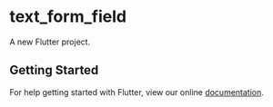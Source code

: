 # text_form_field

A new Flutter project.

## Getting Started

For help getting started with Flutter, view our online
[documentation](http://flutter.io/).
